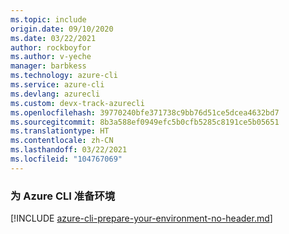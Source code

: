 ```yaml
---
ms.topic: include
origin.date: 09/10/2020
ms.date: 03/22/2021
author: rockboyfor
ms.author: v-yeche
manager: barbkess
ms.technology: azure-cli
ms.service: azure-cli
ms.devlang: azurecli
ms.custom: devx-track-azurecli
ms.openlocfilehash: 39770240bfe371738c9bb76d51ce5dcea4632bd7
ms.sourcegitcommit: 8b3a588ef0949efc5b0cfb5285c8191ce5b05651
ms.translationtype: HT
ms.contentlocale: zh-CN
ms.lasthandoff: 03/22/2021
ms.locfileid: "104767069"
---
```

### <a name="prepare-your-environment-for-the-azure-cli"></a>为 Azure CLI 准备环境

[!INCLUDE [azure-cli-prepare-your-environment-no-header.md](azure-cli-prepare-your-environment-no-header.md)]